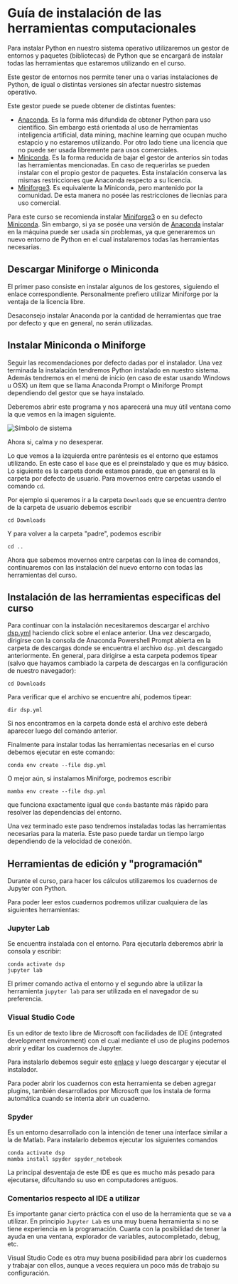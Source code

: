 # Guía de instalación de las herramientas computacionales

Para instalar Python en nuestro sistema operativo utilizaremos un gestor de entornos y paquetes (bibliotecas) de Python que se encargará de instalar todas las herramientas que estaremos utilizando en el curso.

Este gestor de entornos nos permite tener una o varias instalaciones de Python, de igual o distintas versiones sin afectar nuestro sistemas operativo.

Este gestor puede se puede obtener de distintas fuentes:

- [Anaconda](https://www.anaconda.com/download). Es la forma más difundida de obtener Python para uso científico. Sin embargo está orientada al uso de herramientas inteligencia artificial, data mining, machine learning que ocupan mucho estapcio y no estaremos utilizando. Por otro lado tiene una licencia que no puede ser usada libremente para usos comerciales.
- [Miniconda](https://docs.conda.io/projects/miniconda/en/latest/). Es la forma reducida de bajar el gestor de anterios sin todas las herramientas  mencionadas. En caso de requerirlas se pueden instalar con el propio gestor de paquetes. Esta instalación conserva las mismas restricciones que Anaconda respecto a su licencia.
- [Miniforge3](https://github.com/conda-forge/miniforge). Es equivalente la Miniconda, pero mantenido por la comunidad. De esta manera no posée las restricciones de liecnias para uso comercial.

Para este curso se recomienda instalar [Miniforge3](https://github.com/conda-forge/miniforge) o en su defecto [Miniconda](https://docs.conda.io/projects/miniconda/en/latest/). Sin embargo, si ya se posée una versión de [Anaconda](https://www.anaconda.com/download) instalar en la máquina puede ser usada sin problemas, ya que generaremos un nuevo entorno de Python en el cual instalaremos todas las herramientas necesarias.


## Descargar Miniforge o Miniconda

El primer paso consiste en instalar algunos de los gestores, siguiendo el enlace correspondiente. Personalmente prefiero utilizar Miniforge por la ventaja de la licencia libre.

Desaconsejo instalar Anaconda por la cantidad de herramientas que trae por defecto y que en general, no serán utilizadas.


## Instalar Miniconda o Miniforge

Seguir las recomendaciones por defecto dadas por el instalador. Una vez terminada la instalación tendremos Python instalado en nuestro sistema. Además tendremos en el menú de inicio (en caso de estar usando Windows u OSX) un ítem que se llama Anaconda Prompt o Miniforge Prompt dependiendo del gestor que se haya instalado.

Deberemos abrir este programa y nos aparecerá una muy útil ventana  como la que vemos en la imagen siguiente.

![Símbolo de sistema](captura_miniforge.png)

Ahora si, calma y no desesperar.

Lo que vemos a la izquierda entre paréntesis es el entorno que estamos utilizando. En este caso el `base` que es el preinstalado y que es muy básico. Lo siguiente es la carpeta donde estamos parado, que en general es la carpeta por defecto de usuario. Para movernos entre carpetas usando el comando `cd`.

Por ejemplo si queremos ir a la carpeta `Downloads` que se encuentra dentro de la carpeta de usuario debemos escribir

```{code} bash
cd Downloads
```

Y para volver a la carpeta "padre", podemos escribir

```{code} bash
cd ..
```

Ahora que sabemos movernos entre carpetas con la linea de comandos, continuaremos con las instalación del nuevo entorno con todas las herramientas del curso.


## Instalación de las herramientas especificas del curso

Para continuar con la instalación necesitaremos descargar el archivo [dsp.yml](https://drive.google.com/file/d/1hVi5ybLXwygE2YIkYNtcxDXSVJxCHSiV/view?usp=sharing) haciendo click sobre el enlace anterior. Una vez descargado, dirigirse con la consola de Anaconda Powershell Prompt abierta en la carpeta de descargas donde se encuentra el archivo `dsp.yml` descargado anteriormente. En general, para dirigirse a esta carpeta podemos tipear (salvo que hayamos cambiado la carpeta de descargas en la configuración de nuestro navegador):

```{code} bash
cd Downloads
```

Para verificar que el archivo se encuentre ahí, podemos tipear:

```{code} bash
dir dsp.yml
```

Si nos encontramos en la carpeta donde está el archivo este deberá aparecer luego del comando anterior.

Finalmente para instalar todas las herramientas necesarias en el curso debemos ejecutar en este comando:

```{code} bash
conda env create --file dsp.yml
```

O mejor aún, si instalamos Miniforge, podremos escribir

```{code} bash
mamba env create --file dsp.yml
```

que funciona exactamente igual que `conda` bastante más rápido para resolver las dependencias del entorno.

Una vez terminado este paso tendremos instaladas todas las herramientas necesarias para la materia. Este paso puede tardar un tiempo largo dependiendo de la velocidad de conexión.


## Herramientas de edición y "programación"

Durante el curso, para hacer los cálculos utilizaremos los cuadernos de Jupyter con Python.

Para poder leer estos cuadernos podremos utilizar cualquiera de las siguientes herramientas:

### Jupyter Lab

Se encuentra instalada con el entorno. Para ejecutarla deberemos abrir la consola y escribir:

```{code} bash
conda activate dsp
jupyter lab
```

El primer comando activa el entorno y el segundo abre la utilizar la herramienta `jupyter lab` para ser utilizada en el navegador de su preferencia.

<!-- #endregion -->

### Visual Studio Code

Es un editor de texto libre de Microsoft con facilidades de IDE (integrated development environment) con el cual mediante el uso de plugins podemos abrir y editar los cuadernos de Jupyter.

Para instalarlo debemos seguir este [enlace](https://code.visualstudio.com/) y luego descargar y ejecutar el instalador.

Para poder abrir los cuadernos con esta herramienta se deben agregar plugins, también desarrollados por Microsoft que los instala de forma automática cuando se intenta abrir un cuaderno.

### Spyder

Es un entorno desarrollado con la intención de tener una interface similar a la de Matlab.
Para instalarlo debemos ejecutar los siguientes comandos

```{code} bash
conda activate dsp
mamba install spyder spyder_notebook
```

La principal desventaja de este IDE es que es mucho más pesado para ejecutarse, difcultando su uso en computadores antiguos.

### Comentarios respecto al IDE a utilizar

Es importante ganar cierto práctica con el uso de la herramienta que se va a utilizar. En principio `Jupyter Lab` es una muy buena herramienta si no se tiene experiencia en la programación. Cuanta con la posibilidad de tener la ayuda en una ventana, explorador de variables, autocompletado, debug, etc.

Visual Studio Code es otra muy buena posibilidad para abrir los cuadernos y trabajar con ellos, aunque a veces requiera un poco más de trabajo su configuración.
